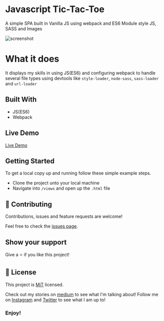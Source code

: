 # Javascript Tic-Tac-Toe
A simple SPA built in Vanilla JS using webpack and ES6 Module style JS, SASS and Images

![screenshot](assets/images/Screenshot%20from%202019-11-18%2014-09-29.png)

# What it does
It displays my skills in using JS(ES6) and configuring webpack to handle several file types using devtools like `style-loader`, `node-sass`, `sass-loader` and `url-loader`

## Built With

- JS(ES6)
- Webpack

## Live Demo

[Live Demo](https://rawcdn.githack.com/Oluwadamilareolusakin/javascript-book-library/b54d884606ee0577e0fda4f49123b0d40a7608bb/views/index.html)

## Getting Started

To get a local copy up and running follow these simple example steps.
- Clone the project unto your local machine
- Navigate into `/views` and open up the `.html` file

## 🤝 Contributing

Contributions, issues and feature requests are welcome!

Feel free to check the [issues page](https://github.com/Oluwadamilareolusakin/javascript-restaurant-page/issues).

## Show your support

Give a ⭐️ if you like this project!

## 📝 License

This project is [MiT](lic.url) licensed.


Check out my stories on [medium](https://medium.com/@oluwadamilareo_) to see what I'm talking about!
Follow me on [Instagram](https://instagram.com/oluwadamilare_olusakin) and [Twitter](https://twitter.com/oluwadamilareo_) to see what I am up to!
### Enjoy!
